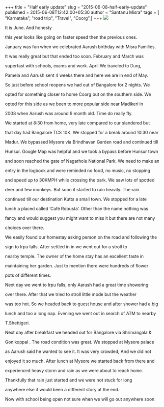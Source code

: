 +++
title = "Half early update"
slug = "2015-06-08-half-early-update"
published = 2015-06-08T12:42:00+05:30
author = "Santanu Misra"
tags = [ "Karnataka", "road trip", "Travel", "Coorg",]
+++
[![](../images/thumbnails/2015-06-08-half-early-update-Coorg15.jpg)](../images/2015-06-08-half-early-update-Coorg15.jpg)



<span style="text-align: justify;">  

</span><span style="text-align: justify;">It is J</span>une. And honesty

this year looks like going on faster speed then the previous ones.

January was fun when we celebrated Aarush birthday with Misra Families.

It was really great but that ended too soon. February and March was

superfast with schools, exams and work. April We traveled to Durg,

Pamela and Aarush sent 4 weeks there and here we are in end of May.  



  



So just before school reopens we had out of Bangalore for 2 nights. We

opted for something closer to home Coorg but on the southern side. We

opted for this side as we been to more popular side near Madikeri in

2008 when Aarush was around 9 month old. Time do really fly.



  



We started at 8:30 from home, very late compared to our slandered but

that day had Bangalore TCS 10K. We stopped for a break around 10:30 near

Madur. We bypassed Mysore via Brindhavan Garden road and continued till

Hunsur. Google Map was helpful and we took a bypass before Hunsur town

and soon reached the gate of Nagarhole National Park. We need to make an

entry in the logbook and were reminded no food, no music, no stopping

and speed up to 30KMPH while crossing the park. We saw lots of spotted

deer and few monkeys. But soon it started to rain heavily. The rain

continued till our destination Kutta a small town. We stopped for a late

lunch a placed called ‘Café Robusta’. Other than the name nothing was

fancy and would suggest you might want to miss it but there are not many

choices over there.



  



We easily found our homestay asking person on the road and following the

sign to Irpu falls. After settled in in we went out for a stroll to

nearby temple. The owner of the home stay has an excellent taste in

maintaining her garden. Just to mention there were hundreds of flower

pots of different times.



  



Next day we went to Irpu falls, only Aarush had a great time showering

over there. After that we tried to stroll little mode but the weather

was too hot. So we headed back to guest house and after shower had a big

lunch and too a long nap. Evening we went out in search of ATM to nearby

T.Shettigeri.  



  



Next day after breakfast we headed out for Bangalore via Shrimangala &

Gonikoppal . The road condition was great. We stopped at Mysore palace

as Aarush said he wanted to see it. It was very crowded, And we did not

enjoyed it so much. After lunch at Mysore we started back from there and

experienced heavy storm and rain as we were about to reach home.

Thankfully that rain just started and we were not stuck for long

anywhere else it would been a different story at the end.



  



Now with school being open not sure when we will go out anywhere soon.
